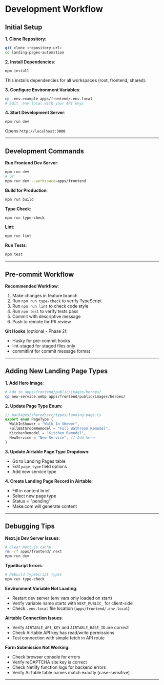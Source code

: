 # Development Workflow

## Initial Setup

**1. Clone Repository**:
```bash
git clone <repository-url>
cd landing-pages-automation
```

**2. Install Dependencies**:
```bash
npm install
```
This installs dependencies for all workspaces (root, frontend, shared).

**3. Configure Environment Variables**:
```bash
cp .env.example apps/frontend/.env.local
# Edit .env.local with your API keys
```

**4. Start Development Server**:
```bash
npm run dev
```
Opens `http://localhost:3000`

---

## Development Commands

**Run Frontend Dev Server**:
```bash
npm run dev
# or
npm run dev --workspace=apps/frontend
```

**Build for Production**:
```bash
npm run build
```

**Type Check**:
```bash
npm run type-check
```

**Lint**:
```bash
npm run lint
```

**Run Tests**:
```bash
npm test
```

---

## Pre-commit Workflow

**Recommended Workflow**:
1. Make changes in feature branch
2. Run `npm run type-check` to verify TypeScript
3. Run `npm run lint` to check code style
4. Run `npm test` to verify tests pass
5. Commit with descriptive message
6. Push to remote for PR review

**Git Hooks** (optional - Phase 2):
- Husky for pre-commit hooks
- lint-staged for staged files only
- commitlint for commit message format

---

## Adding New Landing Page Types

**1. Add Hero Image**:
```bash
# Add to apps/frontend/public/images/heroes/
cp new-service.webp apps/frontend/public/images/heroes/
```

**2. Update Page Type Enum**:
```typescript
// packages/shared/src/types/landing-page.ts
export enum PageType {
  WalkInShower = "Walk In Shower",
  FullBathroomRemodel = "Full Bathroom Remodel",
  KitchenRemodel = "Kitchen Remodel",
  NewService = "New Service", // Add here
}
```

**3. Update Airtable Page Type Dropdown**:
- Go to Landing Pages table
- Edit `page_type` field options
- Add new service type

**4. Create Landing Page Record in Airtable**:
- Fill in content brief
- Select new page type
- Status = "pending"
- Make.com will generate content

---

## Debugging Tips

**Next.js Dev Server Issues**:
```bash
# Clear Next.js cache
rm -rf apps/frontend/.next
npm run dev
```

**TypeScript Errors**:
```bash
# Rebuild TypeScript types
npm run type-check
```

**Environment Variable Not Loading**:
- Restart dev server (env vars only loaded on start)
- Verify variable name starts with `NEXT_PUBLIC_` for client-side
- Check `.env.local` file location (`apps/frontend/.env.local`)

**Airtable Connection Issues**:
- Verify `AIRTABLE_API_KEY` and `AIRTABLE_BASE_ID` are correct
- Check Airtable API key has read/write permissions
- Test connection with simple fetch in API route

**Form Submission Not Working**:
- Check browser console for errors
- Verify reCAPTCHA site key is correct
- Check Netlify function logs for backend errors
- Verify Airtable table names match exactly (case-sensitive)

---
